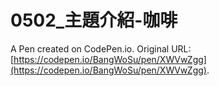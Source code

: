 # 0502_主題介紹-咖啡

A Pen created on CodePen.io. Original URL: [https://codepen.io/BangWoSu/pen/XWVwZgg](https://codepen.io/BangWoSu/pen/XWVwZgg).

